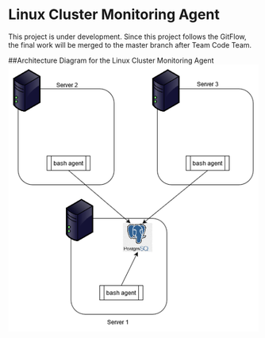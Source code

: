 # Linux Cluster Monitoring Agent
This project is under development. Since this project follows the GitFlow, the final work will be merged to the master branch after Team Code Team.

##Architecture Diagram for the Linux Cluster Monitoring Agent
![Architecture Diagram with 3 Servers](assets/architecture.png)
